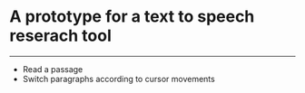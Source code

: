 # A prototype for a text to speech reserach tool
--------------
* Read a passage
* Switch paragraphs according to cursor movements

